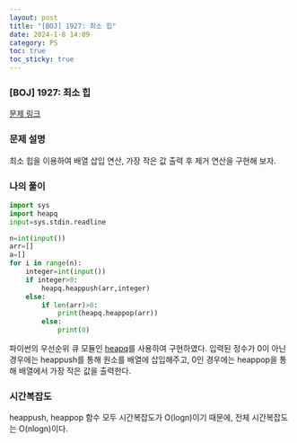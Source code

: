 ```yaml
---
layout: post
title: "[BOJ] 1927: 최소 힙"
date: 2024-1-8 14:09
category: PS
toc: true
toc_sticky: true
---
```

<!-- ## :  -->
### [BOJ] 1927: 최소 힙

[문제 링크](https://www.acmicpc.net/problem/1927)

### 문제 설명

최소 힙을 이용하여 배열 삽입 연산, 가장 작은 값 출력 후 제거 연산을 구현해 보자. 

### 나의 풀이

```python
import sys
import heapq
input=sys.stdin.readline

n=int(input())
arr=[]
a=[]
for i in range(n):
    integer=int(input())
    if integer>0:
        heapq.heappush(arr,integer)
    else:
        if len(arr)>0:
            print(heapq.heappop(arr))
        else:
            print(0)

```

파이썬의 우선순위 큐 모듈인 [heapq](https://nahowo.github.io/data-structure/2024/01/08/DS-heapq.html)를 사용하여 구현하였다. 입력된 정수가 0이 아닌 경우에는 heappush를 통해 원소를 배열에 삽입해주고, 0인 경우에는 heappop을 통해 배열에서 가장 작은 값을 출력한다. 

### 시간복잡도

heappush, heappop 함수 모두 시간복잡도가 O(logn)이기 때문에, 전체 시간복잡도는 O(nlogn)이다.